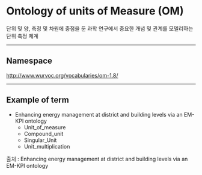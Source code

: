 # Ontology of units of Measure (OM)

단위 및 양, 측정 및 차원에 중점을 둔 과학 연구에서 중요한 개념 및 관계를 모델리하는 단위 측정 체계

---
## Namespace

http://www.wurvoc.org/vocabularies/om-1.8/

---

## Example of term

- Enhancing energy management at district and building levels via an EM-KPI ontology
	- Unit_of_measure
	- Compound_unit
	- Singular_Unit
	- Unit_multiplication

출처 :  Enhancing energy management at district and building levels via an EM-KPI ontology